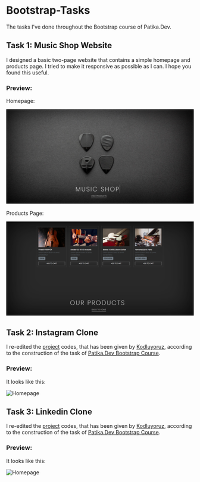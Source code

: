 # Bootstrap-Tasks
The tasks I've done throughout the Bootstrap course of Patika.Dev. 

## Task 1: Music Shop Website

I designed a basic two-page website that contains a simple homepage and products page. I tried to make it responsive as possible as I can. I hope you found this useful.

### Preview:

Homepage:

![Homepage](./img/preview/homepage.PNG)

Products Page:

![Products Page](./img/preview/product-page.PNG)

## Task 2: Instagram Clone

I re-edited the [project](https://drive.google.com/drive/folders/1hRWmpYpuax4Aqsf_BRKdpDoNUowTpzKe) codes, that has been given by [Kodluyoruz](https://www.kodluyoruz.org/), according to the construction of the task of [Patika.Dev Bootstrap Course](https://app.patika.dev/courses/bootstrap/odev2).

### Preview:

It looks like this:

![Homepage](https://i.hizliresim.com/kfnl6no.gif)

## Task 3: Linkedin Clone

I re-edited the [project](https://drive.google.com/drive/folders/1lfKEULLlx_4jUti8sL2WaZQVz6P5F5hc) codes, that has been given by [Kodluyoruz](https://www.kodluyoruz.org/), according to the construction of the task of [Patika.Dev Bootstrap Course](https://app.patika.dev/courses/bootstrap/odev3).

### Preview:

It looks like this:

![Homepage](https://i.hizliresim.com/1jv70cq.gif)
